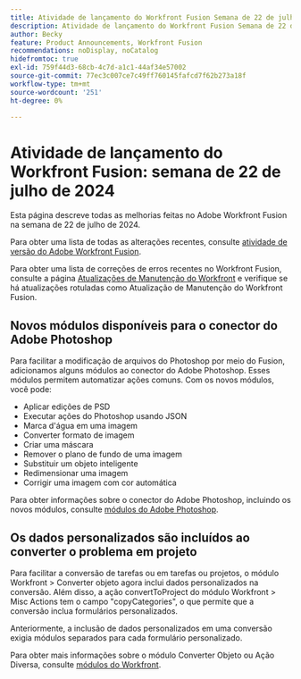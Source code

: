 ```yaml
---
title: Atividade de lançamento do Workfront Fusion Semana de 22 de julho de 2024
description: Atividade de lançamento do Workfront Fusion Semana de 22 de julho de 2024
author: Becky
feature: Product Announcements, Workfront Fusion
recommendations: noDisplay, noCatalog
hidefromtoc: true
exl-id: 759f44d3-68cb-4c7d-a1c1-44af34e57002
source-git-commit: 77ec3c007ce7c49ff760145fafcd7f62b273a18f
workflow-type: tm+mt
source-wordcount: '251'
ht-degree: 0%

---
```


# Atividade de lançamento do Workfront Fusion: semana de 22 de julho de 2024

Esta página descreve todas as melhorias feitas no Adobe Workfront Fusion na semana de 22 de julho de 2024.

Para obter uma lista de todas as alterações recentes, consulte [atividade de versão do Adobe Workfront Fusion](/help/workfront-fusion/fusion-product-releases/fusion-release-activity.md).

Para obter uma lista de correções de erros recentes no Workfront Fusion, consulte a página [Atualizações de Manutenção do Workfront](https://experienceleague.adobe.com/docs/workfront-known-issues/releases/current-updates.html) e verifique se há atualizações rotuladas como Atualização de Manutenção do Workfront Fusion.

## Novos módulos disponíveis para o conector do Adobe Photoshop

Para facilitar a modificação de arquivos do Photoshop por meio do Fusion, adicionamos alguns módulos ao conector do Adobe Photoshop. Esses módulos permitem automatizar ações comuns. Com os novos módulos, você pode:

* Aplicar edições de PSD
* Executar ações do Photoshop usando JSON
* Marca d&#39;água em uma imagem
* Converter formato de imagem
* Criar uma máscara
* Remover o plano de fundo de uma imagem
* Substituir um objeto inteligente
* Redimensionar uma imagem
* Corrigir uma imagem com cor automática

Para obter informações sobre o conector do Adobe Photoshop, incluindo os novos módulos, consulte [módulos do Adobe Photoshop](/help/workfront-fusion/references/apps-and-modules/adobe-connectors/adobe-photoshop-modules.md).

## Os dados personalizados são incluídos ao converter o problema em projeto

Para facilitar a conversão de tarefas ou em tarefas ou projetos, o módulo Workfront > Converter objeto agora inclui dados personalizados na conversão. Além disso, a ação convertToProject do módulo Workfront > Misc Actions tem o campo &quot;copyCategories&quot;, o que permite que a conversão inclua formulários personalizados.

Anteriormente, a inclusão de dados personalizados em uma conversão exigia módulos separados para cada formulário personalizado.

Para obter mais informações sobre o módulo Converter Objeto ou Ação Diversa, consulte [módulos do Workfront](/help/workfront-fusion/references/apps-and-modules/adobe-connectors/workfront-modules.md).
